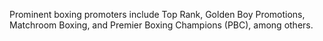 Prominent boxing promoters include Top Rank, Golden Boy Promotions, Matchroom Boxing, and Premier Boxing Champions (PBC), among others.
